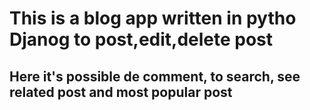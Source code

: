 # This is a blog app written in pytho Djanog to post,edit,delete post
## Here it's possible de comment, to search, see related post and most popular post

